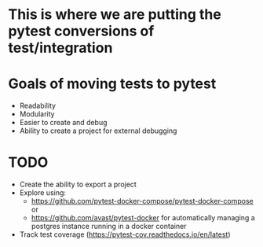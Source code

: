 # This is where we are putting the pytest conversions of test/integration

#  Goals of moving tests to pytest
 * Readability
 * Modularity
 * Easier to create and debug
 * Ability to create a project for external debugging

# TODO
 * Create the ability to export a project
 * Explore using:
   *  https://github.com/pytest-docker-compose/pytest-docker-compose or
   *  https://github.com/avast/pytest-docker for automatically managing a postgres instance running in a docker container
 * Track test coverage (https://pytest-cov.readthedocs.io/en/latest)
